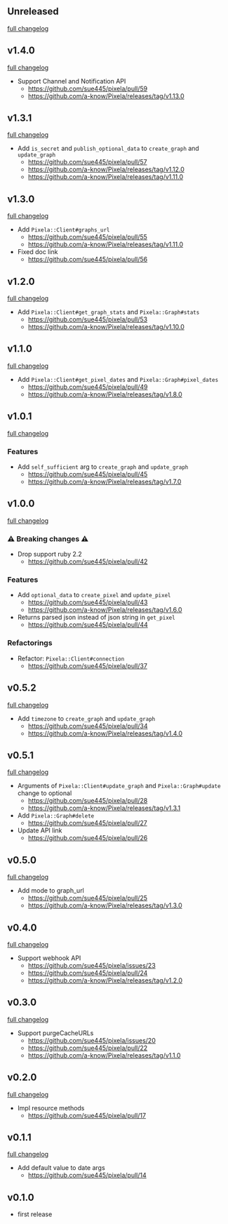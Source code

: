 ## Unreleased
[full changelog](http://github.com/sue445/pixela/compare/v1.4.0...master)

## v1.4.0
[full changelog](http://github.com/sue445/pixela/compare/v1.3.1...v1.4.0)

* Support Channel and Notification API
  * https://github.com/sue445/pixela/pull/59
  * https://github.com/a-know/Pixela/releases/tag/v1.13.0

## v1.3.1
[full changelog](http://github.com/sue445/pixela/compare/v1.3.0...v1.3.1)

* Add `is_secret` and `publish_optional_data` to `create_graph` and `update_graph`
  * https://github.com/sue445/pixela/pull/57
  * https://github.com/a-know/Pixela/releases/tag/v1.12.0
  * https://github.com/a-know/Pixela/releases/tag/v1.11.0

## v1.3.0
[full changelog](http://github.com/sue445/pixela/compare/v1.2.0...v1.3.0)

* Add `Pixela::Client#graphs_url`
  * https://github.com/sue445/pixela/pull/55
  * https://github.com/a-know/Pixela/releases/tag/v1.11.0
* Fixed doc link
  * https://github.com/sue445/pixela/pull/56

## v1.2.0
[full changelog](http://github.com/sue445/pixela/compare/v1.1.0...v1.2.0)

* Add `Pixela::Client#get_graph_stats` and `Pixela::Graph#stats`
  * https://github.com/sue445/pixela/pull/53
  * https://github.com/a-know/Pixela/releases/tag/v1.10.0

## v1.1.0
[full changelog](http://github.com/sue445/pixela/compare/v1.0.1...v1.1.0)

* Add `Pixela::Client#get_pixel_dates` and `Pixela::Graph#pixel_dates`
  * https://github.com/sue445/pixela/pull/49
  * https://github.com/a-know/Pixela/releases/tag/v1.8.0

## v1.0.1
[full changelog](http://github.com/sue445/pixela/compare/v1.0.0...v1.0.1)

### Features
* Add `self_sufficient` arg to `create_graph` and `update_graph`
  * https://github.com/sue445/pixela/pull/45
  * https://github.com/a-know/Pixela/releases/tag/v1.7.0

## v1.0.0
[full changelog](http://github.com/sue445/pixela/compare/v0.5.2...v1.0.0)

### :warning: Breaking changes :warning:
* Drop support ruby 2.2
  * https://github.com/sue445/pixela/pull/42

### Features
* Add `optional_data` to `create_pixel` and `update_pixel`
  * https://github.com/sue445/pixela/pull/43
  * https://github.com/a-know/Pixela/releases/tag/v1.6.0
* Returns parsed json instead of json string in `get_pixel`
  * https://github.com/sue445/pixela/pull/44
  
### Refactorings
* Refactor: `Pixela::Client#connection`
  * https://github.com/sue445/pixela/pull/37

## v0.5.2
[full changelog](http://github.com/sue445/pixela/compare/v0.5.1...v0.5.2)

* Add `timezone` to `create_graph` and `update_graph`
  * https://github.com/sue445/pixela/pull/34
  * https://github.com/a-know/Pixela/releases/tag/v1.4.0

## v0.5.1
[full changelog](http://github.com/sue445/pixela/compare/v0.5.0...v0.5.1)

* Arguments of `Pixela::Client#update_graph` and `Pixela::Graph#update` change to optional
  * https://github.com/sue445/pixela/pull/28
  * https://github.com/a-know/Pixela/releases/tag/v1.3.1
* Add `Pixela::Graph#delete`
  * https://github.com/sue445/pixela/pull/27
* Update API link
  * https://github.com/sue445/pixela/pull/26

## v0.5.0
[full changelog](http://github.com/sue445/pixela/compare/v0.4.0...v0.5.0)

* Add mode to graph_url
  * https://github.com/sue445/pixela/pull/25
  * https://github.com/a-know/Pixela/releases/tag/v1.3.0

## v0.4.0
[full changelog](http://github.com/sue445/pixela/compare/v0.3.0...v0.4.0)

* Support webhook API
  * https://github.com/sue445/pixela/issues/23
  * https://github.com/sue445/pixela/pull/24
  * https://github.com/a-know/Pixela/releases/tag/v1.2.0

## v0.3.0
[full changelog](http://github.com/sue445/pixela/compare/v0.2.0...v0.3.0)

* Support purgeCacheURLs
  * https://github.com/sue445/pixela/issues/20
  * https://github.com/sue445/pixela/pull/22
  * https://github.com/a-know/Pixela/releases/tag/v1.1.0

## v0.2.0
[full changelog](http://github.com/sue445/pixela/compare/v0.1.1...v0.2.0)

* Impl resource methods
  * https://github.com/sue445/pixela/pull/17

## v0.1.1
[full changelog](http://github.com/sue445/pixela/compare/v0.1.0...v0.1.1)

* Add default value to date args
  * https://github.com/sue445/pixela/pull/14

## v0.1.0
* first release
